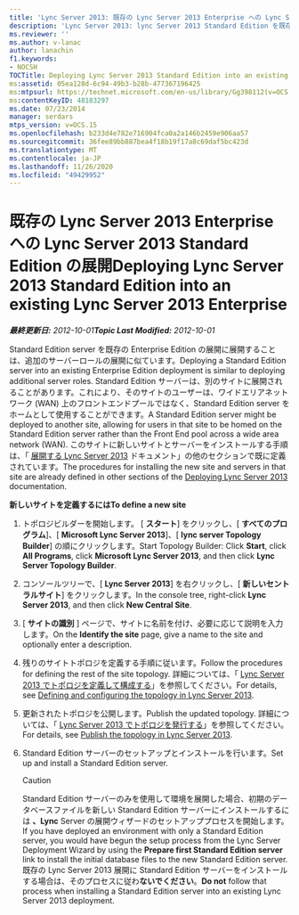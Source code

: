 ```yaml
---
title: 'Lync Server 2013: 既存の Lync Server 2013 Enterprise への Lync Server 2013 Standard Edition の展開'
description: 'Lync Server 2013: lync Server 2013 Standard Edition を既存の Lync Server 2013 Enterprise に展開します。'
ms.reviewer: ''
ms.author: v-lanac
author: lanachin
f1.keywords:
- NOCSH
TOCTitle: Deploying Lync Server 2013 Standard Edition into an existing Lync Server 2013 Enterprise
ms:assetid: 05ea128d-6c94-49b3-b28b-477367196425
ms:mtpsurl: https://technet.microsoft.com/en-us/library/Gg398112(v=OCS.15)
ms:contentKeyID: 48183297
ms.date: 07/23/2014
manager: serdars
mtps_version: v=OCS.15
ms.openlocfilehash: b233d4e782e716904fca0a2a146b2459e906aa57
ms.sourcegitcommit: 36fee89bb887bea4f18b19f17a8c69daf5bc423d
ms.translationtype: MT
ms.contentlocale: ja-JP
ms.lasthandoff: 11/26/2020
ms.locfileid: "49429952"
---
```

# <a name="deploying-lync-server-2013-standard-edition-into-an-existing-lync-server-2013-enterprise"></a><span data-ttu-id="c2ce6-103">既存の Lync Server 2013 Enterprise への Lync Server 2013 Standard Edition の展開</span><span class="sxs-lookup"><span data-stu-id="c2ce6-103">Deploying Lync Server 2013 Standard Edition into an existing Lync Server 2013 Enterprise</span></span>

<div data-xmlns="http://www.w3.org/1999/xhtml">

<div class="topic" data-xmlns="http://www.w3.org/1999/xhtml" data-msxsl="urn:schemas-microsoft-com:xslt" data-cs="https://msdn.microsoft.com/">

<div data-asp="https://msdn2.microsoft.com/asp">



</div>

<div id="mainSection">

<div id="mainBody"><span data-ttu-id="c2ce6-104">

<span> </span></span><span class="sxs-lookup"><span data-stu-id="c2ce6-104">

<span> </span></span></span>

<span data-ttu-id="c2ce6-105">_**最終更新日:** 2012-10-01_</span><span class="sxs-lookup"><span data-stu-id="c2ce6-105">_**Topic Last Modified:** 2012-10-01_</span></span>

<span data-ttu-id="c2ce6-106">Standard Edition server を既存の Enterprise Edition の展開に展開することは、追加のサーバーロールの展開に似ています。</span><span class="sxs-lookup"><span data-stu-id="c2ce6-106">Deploying a Standard Edition server into an existing Enterprise Edition deployment is similar to deploying additional server roles.</span></span> <span data-ttu-id="c2ce6-107">Standard Edition サーバーは、別のサイトに展開されることがあります。これにより、そのサイトのユーザーは、ワイドエリアネットワーク (WAN) 上のフロントエンドプールではなく、Standard Edition server をホームとして使用することができます。</span><span class="sxs-lookup"><span data-stu-id="c2ce6-107">A Standard Edition server might be deployed to another site, allowing for users in that site to be homed on the Standard Edition server rather than the Front End pool across a wide area network (WAN).</span></span> <span data-ttu-id="c2ce6-108">このサイトに新しいサイトとサーバーをインストールする手順は、「 [展開する Lync Server 2013](lync-server-2013-deploying-lync-server.md) ドキュメント」の他のセクションで既に定義されています。</span><span class="sxs-lookup"><span data-stu-id="c2ce6-108">The procedures for installing the new site and servers in that site are already defined in other sections of the [Deploying Lync Server 2013](lync-server-2013-deploying-lync-server.md) documentation.</span></span>

<div id="sectionSection0" class="section">

<span data-ttu-id="c2ce6-109">**新しいサイトを定義するには**</span><span class="sxs-lookup"><span data-stu-id="c2ce6-109">**To define a new site**</span></span>

1.  <span data-ttu-id="c2ce6-110">トポロジビルダーを開始します。 [ **スタート**] をクリックし、[ **すべてのプログラム**]、[ **Microsoft Lync Server 2013**]、[ **lync server Topology Builder**] の順にクリックします。</span><span class="sxs-lookup"><span data-stu-id="c2ce6-110">Start Topology Builder: Click **Start**, click **All Programs**, click **Microsoft Lync Server 2013**, and then click **Lync Server Topology Builder**.</span></span>

2.  <span data-ttu-id="c2ce6-111">コンソールツリーで、[ **Lync Server 2013**] を右クリックし、[ **新しいセントラルサイト**] をクリックします。</span><span class="sxs-lookup"><span data-stu-id="c2ce6-111">In the console tree, right-click **Lync Server 2013**, and then click **New Central Site**.</span></span>

3.  <span data-ttu-id="c2ce6-112">[ **サイトの識別** ] ページで、サイトに名前を付け、必要に応じて説明を入力します。</span><span class="sxs-lookup"><span data-stu-id="c2ce6-112">On the **Identify the site** page, give a name to the site and optionally enter a description.</span></span>

4.  <span data-ttu-id="c2ce6-113">残りのサイトトポロジを定義する手順に従います。</span><span class="sxs-lookup"><span data-stu-id="c2ce6-113">Follow the procedures for defining the rest of the site topology.</span></span> <span data-ttu-id="c2ce6-114">詳細については、「 [Lync Server 2013 でトポロジを定義して構成する](lync-server-2013-defining-and-configuring-the-topology.md)」を参照してください。</span><span class="sxs-lookup"><span data-stu-id="c2ce6-114">For details, see [Defining and configuring the topology in Lync Server 2013](lync-server-2013-defining-and-configuring-the-topology.md).</span></span>

5.  <span data-ttu-id="c2ce6-115">更新されたトポロジを公開します。</span><span class="sxs-lookup"><span data-stu-id="c2ce6-115">Publish the updated topology.</span></span> <span data-ttu-id="c2ce6-116">詳細については、「 [Lync Server 2013 でトポロジを発行する](lync-server-2013-publish-the-topology.md)」を参照してください。</span><span class="sxs-lookup"><span data-stu-id="c2ce6-116">For details, see [Publish the topology in Lync Server 2013](lync-server-2013-publish-the-topology.md).</span></span>

6.  <span data-ttu-id="c2ce6-117">Standard Edition サーバーのセットアップとインストールを行います。</span><span class="sxs-lookup"><span data-stu-id="c2ce6-117">Set up and install a Standard Edition server.</span></span>
    
    <div>
    

    > [!Caution]  
    > <span data-ttu-id="c2ce6-118">Standard Edition サーバーのみを使用して環境を展開した場合、初期のデータベースファイルを新しい Standard Edition サーバーにインストールするには <STRONG>、Lync</STRONG> Server の展開ウィザードのセットアッププロセスを開始します。</span><span class="sxs-lookup"><span data-stu-id="c2ce6-118">If you have deployed an environment with only a Standard Edition server, you would have begun the setup process from the Lync Server Deployment Wizard by using the <STRONG>Prepare first Standard Edition server</STRONG> link to install the initial database files to the new Standard Edition server.</span></span> <span data-ttu-id="c2ce6-119">既存の Lync Server 2013 展開に Standard Edition サーバーをインストールする場合は、そのプロセスに従わ<STRONG>ないでください</STRONG>。</span><span class="sxs-lookup"><span data-stu-id="c2ce6-119"><STRONG>Do not</STRONG> follow that process when installing a Standard Edition server into an existing Lync Server 2013 deployment.</span></span>

    
    <span data-ttu-id="c2ce6-120"></div>

</div>

</div>

<span> </span>

</div>

</div>

</span><span class="sxs-lookup"><span data-stu-id="c2ce6-120"></div>

</div>

</div>

<span> </span>

</div>

</div>

</span></span></div>


